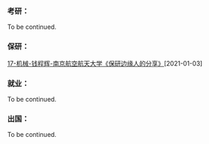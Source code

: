 ### 考研：

To be continued.

### 保研：

[17-机械-钱程辉-南京航空航天大学《保研边缘人的分享》](升学就业/电气工程与自动化学院/17-机械-钱程辉.md)[2021-01-03]

### 就业：

To be continued.

### 出国：

To be continued.
